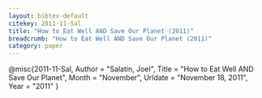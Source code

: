 ```yaml
---
layout: bibtex-default
citekey: 2011-11-Sal
title: "How to Eat Well AND Save Our Planet (2011)"
breadcrumb: "How to Eat Well AND Save Our Planet (2011)"
category: paper
---
```

@misc{2011-11-Sal,
	Author =  "Salatin, Joel",
	Title =  "How to Eat Well AND Save Our Planet",
	Month =  "November",
	Urldate =  "November 18, 2011",
	Year =  "2011"
}
